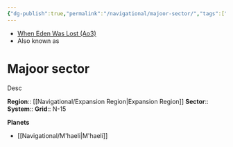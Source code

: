 ```yaml
---
{"dg-publish":true,"permalink":"/navigational/majoor-sector/","tags":["map","sector","expansion","unfinished"]}
---
```


- [When Eden Was Lost (Ao3)](https://archiveofourown.org/works/19334440/chapters/45992584)
- Also known as 
# Majoor sector
Desc

**Region**::  [[Navigational/Expansion Region\|Expansion Region]]
**Sector**::
**System**::
**Grid**::  N-15

**Planets**
- [[Navigational/M'haeli\|M'haeli]]
